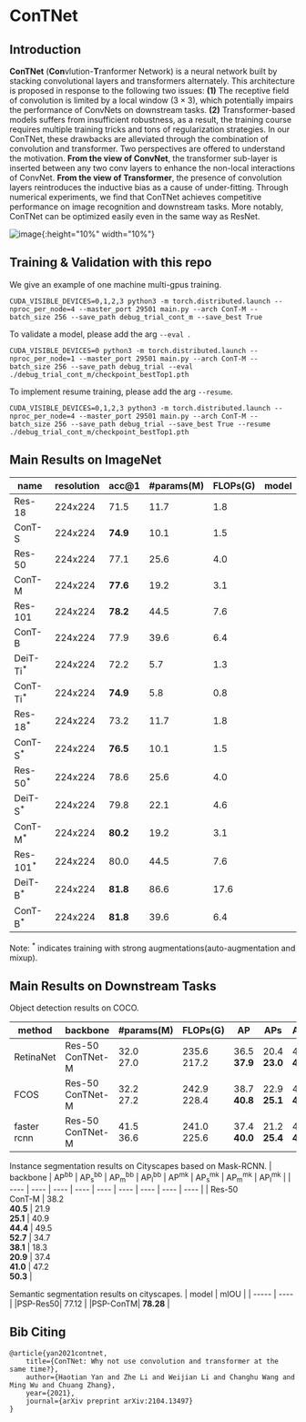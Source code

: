 # ConTNet

## Introduction

<!-- **ConTNet** (**Con**vlution-**T**ranformer Network) is proposed mainly in response to the following two issues: (1) ConvNets lack a large receptive field, limiting the performance of ConvNets on downstream tasks. (2) Transformer-based model is not robust enough and requires special training settings or hundreds of millions of images as the pretrain dataset, thereby limiting their adoption. **ConTNet** combines convolution and transformer alternately, which is very robust and can be optimized like ResNet unlike the recently-proposed transformer-based models (e.g., ViT, DeiT) that are sensitive to hyper-parameters and need many tricks when trained from scratch on a midsize dataset (e.g., ImageNet).
  -->

**ConTNet** (**Con**vlution-**T**ranformer Network) is a neural network built by stacking convolutional layers and transformers alternately. This architecture is proposed in response to the following two issues: **(1)** The receptive field of convolution is limited by a local window ($3 \times 3$), which potentially impairs the performance of ConvNets on downstream tasks. **(2)** Transformer-based models suffers from insufficient robustness, as a result, the training course requires multiple training tricks and tons of regularization strategies. In our ConTNet, these drawbacks are alleviated through the combination of convolution and transformer. Two perspectives are offered to understand the motivation. **From the view of ConvNet**, the transformer sub-layer is inserted between any two conv layers to enhance the non-local interactions of ConvNet. **From the view of Transformer**, the presence of convolution layers reintroduces the inductive bias as a cause of under-fitting. Through numerical experiments, we find that ConTNet achieves competitive performance on image recognition and downstream tasks. More notably, ConTNet can be optimized easily even in the same way as ResNet.
<!-- ![image](https://user-images.githubusercontent.com/81896692/119272384-2b904e00-bc38-11eb-87a5-193275cc8be2.png) -->
![image](https://github.com/yan-hao-tian/ConTNet/blob/main/arch2.png){:height="10%" width="10%"}

## Training & Validation with this repo
We give an example of one machine multi-gpus training.
```
CUDA_VISIBLE_DEVICES=0,1,2,3 python3 -m torch.distributed.launch --nproc_per_node=4 --master_port 29501 main.py --arch ConT-M --batch_size 256 --save_path debug_trial_cont_m --save_best True 
```
To validate a model, please add the arg ```--eval ```.
```
CUDA_VISIBLE_DEVICES=0 python3 -m torch.distributed.launch --nproc_per_node=1 --master_port 29501 main.py --arch ConT-M --batch_size 256 --save_path debug_trial --eval ./debug_trial_cont_m/checkpoint_bestTop1.pth
```
To implement resume training, please add the arg ```--resume```.
```
CUDA_VISIBLE_DEVICES=0,1,2,3 python3 -m torch.distributed.launch --nproc_per_node=4 --master_port 29501 main.py --arch ConT-M --batch_size 256 --save_path debug_trial --save_best True --resume ./debug_trial_cont_m/checkpoint_bestTop1.pth
```
## Main Results on ImageNet

|  name   |   resolution  |   acc@1   |   #params(M) |   FLOPs(G)   |   model   |
| ----  |   ----    |   ----    |   ----    |   ----    |   ----    |
|   Res-18  |   224x224 |  71.5     |   11.7    |   1.8 |       |
|   ConT-S  |   224x224 |  **74.9** |   10.1    |   1.5 |       |
|   Res-50  |   224x224 |  77.1     |   25.6    |   4.0 |       |
|   ConT-M  |   224x224 |  **77.6** |   19.2    |   3.1 |       |
|   Res-101 |   224x224 |  **78.2** |   44.5    |   7.6 |       |
|   ConT-B  |   224x224 |   77.9    |   39.6    |   6.4 |       |
|   DeiT-Ti<sup>*</sup>  |   224x224 |  72.2    |   5.7    |   1.3 |       |
|   ConT-Ti<sup>*</sup>  |   224x224 |  **74.9**|   5.8    |   0.8 |       |
|   Res-18<sup>*</sup>  |   224x224 |  73.2     |   11.7    |   1.8 |       |
|   ConT-S<sup>*</sup>  |   224x224 |  **76.5** |   10.1    |   1.5 |       |
|   Res-50<sup>*</sup>  |   224x224 |  78.6     |   25.6    |   4.0 |       |
|   DeiT-S<sup>*</sup>  |   224x224 |  79.8     |   22.1    |   4.6 |       |
|   ConT-M<sup>*</sup>  |   224x224 |  **80.2** |   19.2    |   3.1 |       |
|   Res-101<sup>*</sup> |   224x224 |  80.0     |   44.5    |   7.6 |       |
|   DeiT-B<sup>*</sup>  |   224x224 |  **81.8** |   86.6    |   17.6|       |
|   ConT-B<sup>*</sup>  |   224x224 |  **81.8** |   39.6    |   6.4 |       |

Note: <sup>*</sup> indicates training with strong augmentations(auto-augmentation and mixup).

## Main Results on Downstream Tasks

Object detection results on COCO.

| method  | backbone  | #params(M)  | FLOPs(G)  | AP    | AP</sup>s<sup>  | AP</sup>m<sup>  | AP</sup>l<sup>  |
| ----    | ----      | ----        | ----      | ----  | --------        | -----           | -----           |
|RetinaNet| Res-50 <br> ConTNet-M|  32.0 <br> 27.0  | 235.6 <br> 217.2  | 36.5 <br> **37.9**  | 20.4 <br> **23.0** | 40.3 <br> **40.6** | 48.1 <br> **50.4** |
| FCOS    | Res-50 <br> ConTNet-M|  32.2 <br> 27.2  | 242.9 <br> 228.4  | 38.7 <br> **40.8**  | 22.9 <br> **25.1** | 42.5 <br> **44.6** | 50.1 <br> **53.0** |
| faster rcnn | Res-50 <br> ConTNet-M|  41.5 <br> 36.6  | 241.0 <br> 225.6  | 37.4 <br> **40.0**  | 21.2 <br> **25.4** | 41.0 <br> **43.0** | 48.1 <br> **52.0** |
  
Instance segmentation results on Cityscapes based on Mask-RCNN.
| backbone  | AP<sup>bb</sup> | AP<sub>s</sub><sup>bb</sup> | AP<sub>m</sub><sup>bb</sup> | AP<sub>l</sub><sup>bb</sup> | AP<sup>mk</sup> | AP<sub>s</sub><sup>mk</sup> | AP<sub>m</sub><sup>mk</sup> | AP<sub>l</sub><sup>mk</sup> |
| ----      | ----    | ----  | ----  | ----  | ----  | ----  | ----  | ----  |
| Res-50 <br> ConT-M  | 38.2 <br> **40.5**  | 21.9 <br> **25.1**  | 40.9 <br> **44.4** | 49.5 <br> **52.7** | 34.7 <br> **38.1** | 18.3 <br> **20.9** | 37.4 <br> **41.0** | 47.2 <br> **50.3** |

Semantic segmentation results on cityscapes.
| model | mIOU  |
| ----- | ----  |
|PSP-Res50| 77.12 |
|PSP-ConTM| **78.28** |

## Bib Citing 
```
@article{yan2021contnet,
    title={ConTNet: Why not use convolution and transformer at the same time?},
    author={Haotian Yan and Zhe Li and Weijian Li and Changhu Wang and Ming Wu and Chuang Zhang},
    year={2021},
    journal={arXiv preprint arXiv:2104.13497}
}
```

